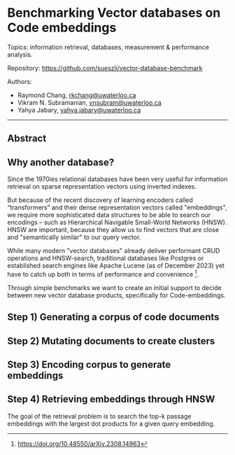# Benchmarking Vector databases on Code embeddings

Topics: information retrieval, databases, measurement & performance analysis.

Repository: https://github.com/sueszli/vector-database-benchmark

Authors:

- Raymond Chang, rkchang@uwaterloo.ca
- Vikram N. Subramanian, vnsubram@uwaterloo.ca
- Yahya Jabary, yahya.jabary@uwaterloo.ca

---

## Abstract

## Why another database?

Since the 1970ies relational databases have been very useful for information retrieval on sparse representation vectors using inverted indexes.

But because of the recent discovery of learning encoders called “transformers” and their dense representation vectors called "embeddings", we require more sophisticated data structures to be able to search our encodings – such as Hierarchical Navigable Small-World Networks (HNSW). HNSW are important, because they allow us to find vectors that are close and "semantically similar" to our query vector.

While many modern "vector databases" already deliver performant CRUD operations and HNSW-search, traditional databases like Postgres or established search engines like Apache Lucene (as of December 2023) yet have to catch up both in terms of performance and convenience [^1].

Through simple benchmarks we want to create an initial support to decide between new vector database products, specifically for Code-embeddings.

## Step 1) Generating a corpus of code documents

## Step 2) Mutating documents to create clusters

## Step 3) Encoding corpus to generate embeddings

## Step 4) Retrieving embeddings through HNSW

The goal of the retrieval problem is to search the top-k passage embeddings with the largest dot products for a given query embedding.

[^1]: https://doi.org/10.48550/arXiv.2308.14963
